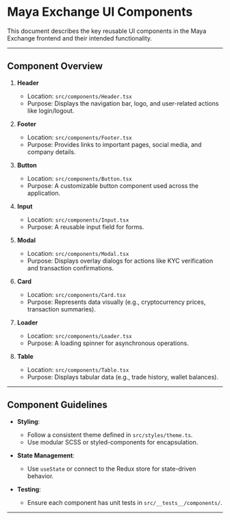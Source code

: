 # Maya Exchange UI Components

This document describes the key reusable UI components in the Maya Exchange frontend and their intended functionality.

---

## Component Overview

1. **Header**
   - Location: `src/components/Header.tsx`
   - Purpose: Displays the navigation bar, logo, and user-related actions like login/logout.

2. **Footer**
   - Location: `src/components/Footer.tsx`
   - Purpose: Provides links to important pages, social media, and company details.

3. **Button**
   - Location: `src/components/Button.tsx`
   - Purpose: A customizable button component used across the application.

4. **Input**
   - Location: `src/components/Input.tsx`
   - Purpose: A reusable input field for forms.

5. **Modal**
   - Location: `src/components/Modal.tsx`
   - Purpose: Displays overlay dialogs for actions like KYC verification and transaction confirmations.

6. **Card**
   - Location: `src/components/Card.tsx`
   - Purpose: Represents data visually (e.g., cryptocurrency prices, transaction summaries).

7. **Loader**
   - Location: `src/components/Loader.tsx`
   - Purpose: A loading spinner for asynchronous operations.

8. **Table**
   - Location: `src/components/Table.tsx`
   - Purpose: Displays tabular data (e.g., trade history, wallet balances).

---

## Component Guidelines

- **Styling**:
  - Follow a consistent theme defined in `src/styles/theme.ts`.
  - Use modular SCSS or styled-components for encapsulation.

- **State Management**:
  - Use `useState` or connect to the Redux store for state-driven behavior.

- **Testing**:
  - Ensure each component has unit tests in `src/__tests__/components/`.

---
